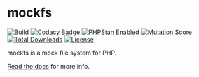 # mockfs

[![Build](https://github.com/bizurkur/mockfs/workflows/Build/badge.svg?branch=master)](https://github.com/bizurkur/mockfs/actions)
[![Codacy Badge](https://api.codacy.com/project/badge/Coverage/798ae710817e47d38df79e311578d18a)](https://www.codacy.com/app/bizurkur/mockfs)
[![PHPStan Enabled](https://img.shields.io/badge/PHPStan-enabled-brightgreen.svg?style=flat)](https://github.com/phpstan/phpstan)
[![Mutation Score](https://badge.stryker-mutator.io/github.com/bizurkur/mockfs/master)](https://infection.github.io)
[![Total Downloads](https://poser.pugx.org/bizurkur/mockfs/downloads)](https://packagist.org/packages/bizurkur/mockfs)
[![License](https://poser.pugx.org/bizurkur/mockfs/license)](https://packagist.org/packages/bizurkur/mockfs)

mockfs is a mock file system for PHP.

[Read the docs](https://bizurkur.github.io/mockfs/) for more info.
